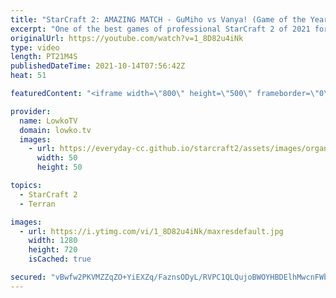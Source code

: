 ```yaml
---
title: "StarCraft 2: AMAZING MATCH - GuMiho vs Vanya! (Game of the Year?)"
excerpt: "One of the best games of professional StarCraft 2 of 2021 for sure. In this epic game of Zerg versus Terran between Vanya and GuMiho, we watch a game that begins as every game does, but quickly spirals out of control.  Support my work on Patreon: http://www.patreon.com/lowkotv Become a YouTube member:"
originalUrl: https://youtube.com/watch?v=1_8D82u4iNk
type: video
length: PT21M4S
publishedDateTime: 2021-10-14T07:56:42Z
heat: 51

featuredContent: "<iframe width=\"800\" height=\"500\" frameborder=\"0\" src=\"https://www.youtube.com/embed/1_8D82u4iNk\" allow=\"accelerometer; autoplay; encrypted-media; gyroscope; picture-in-picture\" allowfullscreen></iframe>"

provider:
  name: LowkoTV
  domain: lowko.tv
  images:
    - url: https://everyday-cc.github.io/starcraft2/assets/images/organizations/lowko.tv-50x50.jpg
      width: 50
      height: 50

topics:
  - StarCraft 2
  - Terran

images:
  - url: https://i.ytimg.com/vi/1_8D82u4iNk/maxresdefault.jpg
    width: 1280
    height: 720
    isCached: true

secured: "vBwfw2PKVMZZqZO+YiEXZq/FaznsODyL/RVPC1QLQujoBWOYHBDElhMwcnFWbzRC1d8NqQhghwtwtXQJx+d2Z1YFuSUdtlIBwyWJwdPcXOdSuZKMwhgHejKhzD6c+ta/16TFaRxk7yqlwPtfHq8xsg/47Tx0fK/+aqpBwQkhjggVjB2A89VvwsfhUlDFAOpDzpqDqsItp6MYv3sBVqu8KHtEUpwC0pTKgXBAkxfhDk21NhwULbKKuvhhMjsjRumMvNwr1xKjiPIid+WkbMWoLxNVLP4WEFekmJopjR8B0D4WHHYb36K70a3F1IjEGoaQzav5joSzodWHp3VjpxSFcHz1TMSSTJe+tBo1sbMwX75Mt+5Ao7RPmTAA3K//NilwODBxakaiwO2IVSUrDe6A1Qfhi1HOhWr8cOK8p5N4KCxckeAh1pyKYwMtOYhb4GGp;qHn6Dvtf9RdAW6FYIObrww=="
---
```



